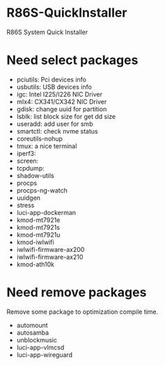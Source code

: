 # R86S-QuickInstaller
R86S System Quick Installer

# Need select packages
 <!-- - sgdisk: Fix GPT info
 - partx: Refresh part info -->
 - pciutils: Pci devices info
 - usbutils: USB devices info
 - igc: Intel I225/I226 NIC Driver
 - mlx4: CX341/CX342 NIC Driver
 - gdisk: change uuid for partition
 - lsblk: list block size for get dd size
 - useradd: add user for smb
 - smartctl: check nvme status
 - coreutils-nohup
 - tmux: a nice terminal
 - iperf3:
 - screen:
 - tcpdump:
 - shadow-utils
 - procps
 - procps-ng-watch
 - uuidgen
 - stress
 - luci-app-dockerman
 - kmod-mt7921e
 - kmod-mt7921s
 - kmod-mt7921u
 - kmod-iwlwifi
 - iwlwifi-firmware-ax200
 - iwlwifi-firmware-ax210
 - kmod-ath10k
# Need remove packages
Remove some package to optimization compile time.
 - automount
 - autosamba
 - unblockmusic
 - luci-app-vlmcsd
 - luci-app-wireguard
